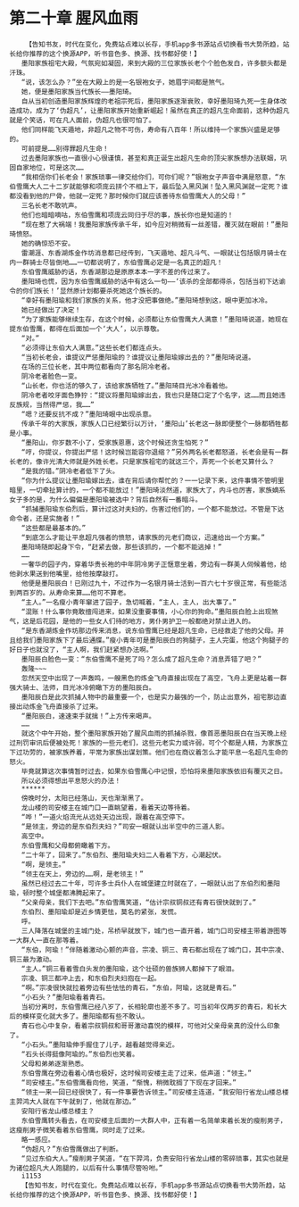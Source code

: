 # 第二十章 腥风血雨
        【告知书友，时代在变化，免费站点难以长存，手机app多书源站点切换看书大势所趋，站长给你推荐的这个换源APP，听书音色多、换源、找书都好使！】
       墨阳家族祖宅大殿，气氛宛如凝固，来到大殿的三位家族长老个个脸色发白，许多额头都是汗珠。
       “说，该怎么办？”坐在大殿上的是一名银袍女子，她眉宇间都是煞气。
       她，便是墨阳家族当代族长——墨阳琦。
       自从当初创造墨阳家族辉煌的老祖宗死后，墨阳家族逐渐衰败，幸好墨阳琦九死一生身体改造成功，成为了‘伪超凡’，让墨阳家族开始重新崛起！虽然在真正的超凡生命面前，这种伪超凡就是个笑话，可在凡人面前，伪超凡也很可怕了。
       他们同样能飞天遁地，非超凡之物不可伤，寿命有八百年！所以维持一个家族兴盛是足够的。
       可前提是……别得罪超凡生命！
       过去墨阳家族也一直很小心很谨慎，甚至和真正诞生出超凡生命的顶尖家族想办法联姻，巩固自家地位，可是这次……
       “我相信你们长老会！家族琐事一律交给你们，可你们呢？”银袍女子声音中满是怒意，“东伯雪鹰大人二十二岁就能够和项庞云拼个不相上下，最后坠入黑风渊！坠入黑风渊就一定死？谁都没看到他的尸骨，他就一定死？那时候你们就应该善待东伯雪鹰大人的父母！”
       三名长老不敢吭声。
       他们也暗暗嘀咕，东伯雪鹰和项庞云同归于尽的事，族长你也是知道的！
       “现在惹了大祸端！我墨阳家族传承千年，如今应对稍微有一丝差错，覆灭就在眼前！”墨阳琦愤怒。
       她的确惊恐不安。
       雷潮涯、东香湖炼金作坊消息都已经传到，飞天遁地、超凡斗气、一眼就让包括银月骑士在内一群骑士尽皆倒地……一切都说明了，东伯雪鹰必定是一名真正的超凡！
       东伯雪鹰威胁的话，东香湖那边是原原本本一字不差的传过来了。
       墨阳琦也慌，因为东伯雪鹰威胁的话中有这么一句——‘该杀的全部都得杀，包括当初下达谕令的你们族长！’显然原计划都要杀死她这个族长的。
       “幸好有墨阳瑜和我们家族的关系，他才没把事做绝。”墨阳琦想到这，眼中更加冰冷。
       她已经做出了决定！
       “为了家族能够继续生存，在这个时候，必须都让东伯雪鹰大人满意！”墨阳琦说道，她现在提东伯雪鹰，都得在后面加一个‘大人’，以示尊敬。
       “对。”
       “必须得让东伯大人满意。”这些长老们都连点头。
       “当初长老会，谁提议严惩墨阳瑜的？谁提议让墨阳瑜嫁出去的？”墨阳琦说道。
       在场的三位长老，其中两位都看向了那名阴冷老者。
       阴冷老者脸色一变。
       “山长老，你也活的够久了，该给家族牺牲了。”墨阳琦目光冰冷看着他。
       阴冷老者咬牙面色狰狞：“提议将墨阳瑜嫁出去，我也只是随口定了个名字，这……而且她违反族规，当然得严惩，我……”
       “嗯？还要反抗不成？”墨阳琦眼中出现杀意。
       传承千年的大家族，家族人口已经繁衍以万计，‘墨阳山’长老这一脉即便整个一脉都牺牲都是小事。
       “墨阳山，你岁数不小了，受家族恩惠，这个时候还贪生怕死？”
       “哼，你提议，你提出严惩！这时候岂能容你退缩？”另外两名长老都怒道，长老会是有一群长老的，像许光清大师就是外姓长老。只是家族祖宅的就这三个，弄死一个长老又算什么？
       “是我的错。”阴冷老者低下了头。
       “你为什么提议让墨阳瑜嫁出去，谁在背后请你帮忙的？一一记录下来，这件事情不管明里暗里，一切牵扯算计的，一个都不能放过！”墨阳琦淡然道，家族大了，内斗也厉害，家族嫡系女子多的是，为什么偏偏是墨阳瑜被选中？背后自然有一番暗斗。
       “抓捕墨阳瑜东伯烈后，算计过这对夫妇的，伤害过他们的，一个都不能放过。不管是下达命令者，还是实施者！”
       “这些都是最基本的。”
       “到底怎么才能让平息超凡强者的愤怒，请家族的元老们商议，迅速给出一个方案。”
       墨阳琦随即起身下令，“赶紧去做，那些该抓的，一个都不能逃掉！”
       ……
       一奢华的园子内，穿着华贵长袍的中年阴冷男子正惬意坐着，旁边有一群美人伺候着他，给他剥水果送到他嘴里，给他按摩敲打。
       他便是墨阳辰白！已刚过九十，不过作为一名银月骑士活到一百六七十岁很正常，有些能活到两百岁的。从寿命来算……他可不算老。
       “主人。”一名瘦小青年窜进了园子，急切喊着，“主人，主人，出大事了。”
       “混账！什么事你竟敢擅闯进来，如果没重要事情，小心你的狗命。”墨阳辰白脸上出现煞气，这是后花园，是他的一些女人们待的地方，男仆男护卫一般都绝对禁止进入的。
       “是东香湖炼金作坊那边传来消息，说东伯雪鹰已经是超凡生命，已经救走了他的父母。并且给我们墨阳家族下了最后通牒。”瘦小青年可是墨阳辰白的狗腿子，主人完蛋，他这个狗腿子的好日子也就没了，“主人啊，我们赶紧想办法啊。”
       墨阳辰白脸色一变：“东伯雪鹰不是死了吗？怎么成了超凡生命？消息弄错了吧？”
       轰隆~~~
       忽然天空中出现了一声轰鸣，一艘黑色的炼金飞舟直接出现在了高空，飞舟上更是站着一群强大骑士、法师，目光冰冷俯瞰下方的墨阳辰白。
       墨阳辰白是此次抓捕人物中的最重要一个，也是实力最强的一个，防止出意外，祖宅那边直接出动炼金飞舟直接杀了过来。
       “墨阳辰白，速速束手就擒！”上方传来喝声。
       ……
       就这个中午开始，整个墨阳家族开始了腥风血雨的抓捕杀戮，像首恶墨阳辰白在当天晚上经过刑罚审讯后便被处死！家族的一些元老们，这些元老实力或许弱，可个个都是人精，为家族立下过功劳的，被家族养着，平常为家族出谋划策。他们也在商议着怎么才能平息一名超凡生命的怒火。
       毕竟就算这次事情暂时过去，如果东伯雪鹰心中记恨，恐怕将来墨阳家族依旧有覆灭之日。
       所以必须得想出平息怒火的办法！
       ******
       傍晚时分，太阳已经落山，天也渐渐黑了。
       龙山楼的司安楼主在城门口一直眺望着，看着天边等待着。
       “哗！”一道火焰流光从远处天边出现，跟着在高空停下。
       “是领主，旁边的是东伯烈夫妇？”司安一眼就认出半空中的三道人影。
       高空中。
       东伯雪鹰和父母都俯瞰着下方。
       “二十年了，回来了。”东伯烈、墨阳瑜夫妇二人看着下方，心潮起伏。
       “啊，是领主。”
       “领主在天上，旁边的……啊，是老领主！”
       虽然已经过去二十年，可许多士兵仆人在城堡建立时就在了，一眼就认出了东伯烈和墨阳瑜，顿时整个城堡都沸腾起来了。
       “父亲母亲，我们下去吧。”东伯雪鹰笑道，“估计宗叔铜叔还有青石很快就到了。”
       东伯烈、墨阳瑜却是近乡情更怯，莫名的紧张，发慌。
       呼。
       三人降落在城堡的主城门处，吊桥早就放下，城门也一直开着，城门口司安楼主带着游图等一大群人一直在那等着。
       “东伯，阿瑜！”伴随着激动心颤的声音，宗凌、铜三、青石都出现在了城门口，其中宗凌、铜三最为激动。
       “主人。”铜三看着雪白头发的墨阳瑜，这个壮硕的兽族狮人都掉下了眼泪。
       宗凌、铜三都冲上去，和东伯烈夫妇抱在一起。
       “啊。”宗凌很快就拉着旁边有些怯怯的青石，“东伯，阿瑜，这就是青石。”
       “小石头？”墨阳瑜看着青石。
       当初分离时，东伯雪鹰已经八岁了，长相轮廓也差不多了。可当初年仅两岁的青石，和长大后的模样变化就大多了。墨阳瑜都有些不敢认。
       青石也心中复杂，看着宗叔铜叔和哥哥激动喜悦的模样，可他对父亲母亲真的没什么印象了。
       “小石头。”墨阳瑜伸手握住了儿子，越看越觉得亲近。
       “石头长得挺像阿瑜的。”东伯烈也笑着。
       父母和弟弟逐渐熟悉。
       东伯雪鹰在旁边看着心情也极好，这时候司安楼主走了过来，低声道：“领主。”
       “司安楼主。”东伯雪鹰看向他，笑道，“惭愧，稍微耽搁了下现在才回来。”
       “领主一来一回已经很快了，有一件事要告诉领主。”司安楼主连道，“我安阳行省龙山楼总楼主羿鸿大人就在下午就到了，他就在那边。”
       安阳行省龙山楼总楼主？
       东伯雪鹰转头看去，在司安楼主后面的一大群人中，正有着一名简单束着长发的瘦削男子，这瘦削男子微笑看着东伯雪鹰，同时走了过来。
       略一感应。
       “伪超凡？”东伯雪鹰做出了判断。
       “见过东伯大人。”瘦削男子笑道，“在下羿鸿，负责安阳行省龙山楼的零碎琐事，其实也就是为诸位超凡大人跑腿的，以后有什么事情尽管吩咐。”
       i1153
       【告知书友，时代在变化，免费站点难以长存，手机app多书源站点切换看书大势所趋，站长给你推荐的这个换源APP，听书音色多、换源、找书都好使！】